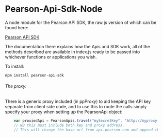 Pearson-Api-Sdk-Node
====================

A node module for the Pearson API SDK, the raw js version of which can be found here:  

[Pearson API SDK](http://github.com/PearsonAPI/Pearson-Api-Sdk)  

The documentation there explains how the Apis and SDK work, all of the methods described are available in index.js ready to be passed into whichever functions or applications you wish.  

To install:  
```Javascript
npm install pearson-api-sdk
```

###### The proxy:

There is a generic proxy included (in ppProxy) to aid keeping the API key separate from client side code, and to use this to route the calls simply specify your proxy when setting up the PearsonApi object:  

```Javascript
	var proxiedApi = PearsonApis.travel("mySecretKey", "http://myproxy.com");
	// NB this must include both key and proxy address.
	// This will change the base url from api.pearson.com and append the apikey.  
```



